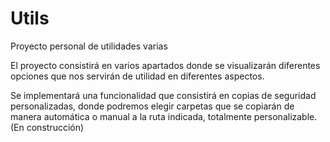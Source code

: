# Utils
Proyecto personal de utilidades varias

El proyecto consistirá en varios apartados donde se visualizarán diferentes opciones 
que nos servirán de utilidad en diferentes aspectos.

Se implementará una funcionalidad que consistirá en copias de seguridad personalizadas, 
donde podremos elegir carpetas que se copiarán de manera automática o manual a la ruta 
indicada, totalmente personalizable. (En construcción)
